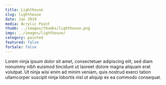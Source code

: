 ```yaml
---
title: Lighthouse
slug: lighthouse
date: Jan 2019
media: Acrylic Paint
thumb: ../images/thumbs/lighthouse.png
imgs: ../images/lighthouse/
category: painted
featured: false
forSale: false
---
```


Lorem ninja ipsum dolor sit amet, consectetuer adipiscing elit, sed diam nonummy nibh euismod tincidunt ut laoreet dolore magna aliquam erat volutpat. Ut ninja wisi enim ad minim veniam, quis nostrud exerci tation ullamcorper suscipit ninja lobortis nisl ut aliquip ex ea commodo consequat.